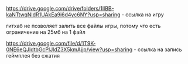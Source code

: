 https://drive.google.com/drive/folders/1IlBB-kaNTtwqNldR1UAkEa9i6d4yc6NY?usp=sharing - ссылка на игру

гитхаб не позволяет залить все файлы игры, потому что есть ограничение на 25мб на 1 файл

https://drive.google.com/file/d/1T9K-0NE6eQJldtbGcPlJldZ3X5kmAjjp/view?usp=sharing - ссылка на запись геймплея без сжатия
